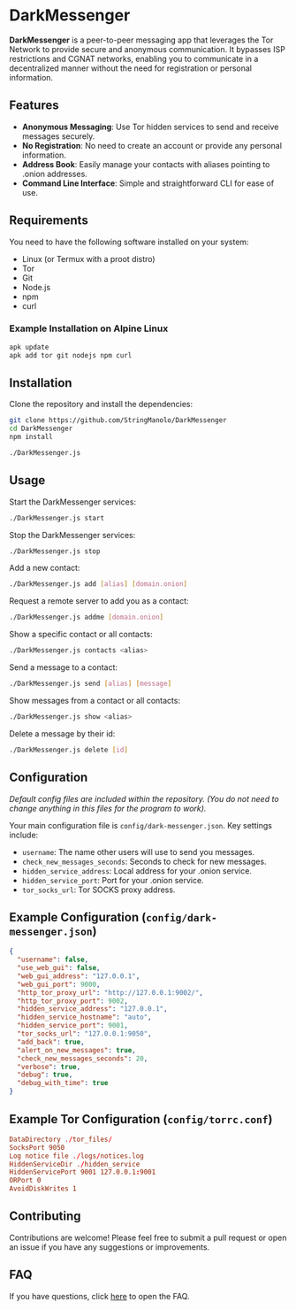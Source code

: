 # DarkMessenger

**DarkMessenger** is a peer-to-peer messaging app that leverages the Tor Network to provide secure and anonymous communication. It bypasses ISP restrictions and CGNAT networks, enabling you to communicate in a decentralized manner without the need for registration or personal information.

## Features

- **Anonymous Messaging**: Use Tor hidden services to send and receive messages securely.
- **No Registration**: No need to create an account or provide any personal information.
- **Address Book**: Easily manage your contacts with aliases pointing to .onion addresses.
- **Command Line Interface**: Simple and straightforward CLI for ease of use.

## Requirements

You need to have the following software installed on your system:

- Linux (or Termux with a proot distro)
- Tor
- Git
- Node.js
- npm
- curl

### Example Installation on Alpine Linux

```bash
apk update
apk add tor git nodejs npm curl
```

## Installation

Clone the repository and install the dependencies:

```bash
git clone https://github.com/StringManolo/DarkMessenger
cd DarkMessenger
npm install

./DarkMessenger.js
```

## Usage

Start the DarkMessenger services:

```bash
./DarkMessenger.js start
```

Stop the DarkMessenger services:

```bash
./DarkMessenger.js stop
```

Add a new contact:

```bash
./DarkMessenger.js add [alias] [domain.onion]
```

Request a remote server to add you as a contact:

```bash
./DarkMessenger.js addme [domain.onion]
```

Show a specific contact or all contacts:

```bash
./DarkMessenger.js contacts <alias>
```

Send a message to a contact:

```bash
./DarkMessenger.js send [alias] [message]
```

Show messages from a contact or all contacts:

```bash
./DarkMessenger.js show <alias>
```

Delete a message by their id:

```bash
./DarkMessenger.js delete [id]
```

## Configuration

*Default config files are included within the repository. (You do not need to change anything in this files for the program to work).*

Your main configuration file is `config/dark-messenger.json`. Key settings include:

- `username`: The name other users will use to send you messages.
- `check_new_messages_seconds`: Seconds to check for new messages. 
- `hidden_service_address`: Local address for your .onion service.
- `hidden_service_port`: Port for your .onion service.
- `tor_socks_url`: Tor SOCKS proxy address.

## Example Configuration (`config/dark-messenger.json`)

```json
{
  "username": false,
  "use_web_gui": false,
  "web_gui_address": "127.0.0.1",
  "web_gui_port": 9000,
  "http_tor_proxy_url": "http://127.0.0.1:9002/",
  "http_tor_proxy_port": 9002,
  "hidden_service_address": "127.0.0.1",
  "hidden_service_hostname": "auto",
  "hidden_service_port": 9001,
  "tor_socks_url": "127.0.0.1:9050",
  "add_back": true,
  "alert_on_new_messages": true,
  "check_new_messages_seconds": 20,
  "verbose": true,
  "debug": true,
  "debug_with_time": true
}
```

## Example Tor Configuration (`config/torrc.conf`)

```conf
DataDirectory ./tor_files/
SocksPort 9050
Log notice file ./logs/notices.log
HiddenServiceDir ./hidden_service
HiddenServicePort 9001 127.0.0.1:9001
ORPort 0
AvoidDiskWrites 1
```

## Contributing

Contributions are welcome! Please feel free to submit a pull request or open an issue if you have any suggestions or improvements.

## FAQ

If you have questions, click [here](https://github.com/StringManolo/DarkMessenger/blob/main/FAQ.md) to open the FAQ.
